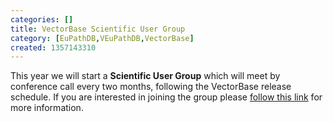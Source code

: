 ```yaml
---
categories: []
title: VectorBase Scientific User Group
category: [EuPathDB,VEuPathDB,VectorBase]
created: 1357143310
---
```

This year we will start a <b>Scientific User Group</b> which will meet by conference call every two months, following the VectorBase release schedule. If you are interested in joining the group please <a href="https://www.vectorbase.org/forums/community-announcements/community-news-and-comment/vectorbase-scientific-user-group-0">follow this link</a> for more information. 

